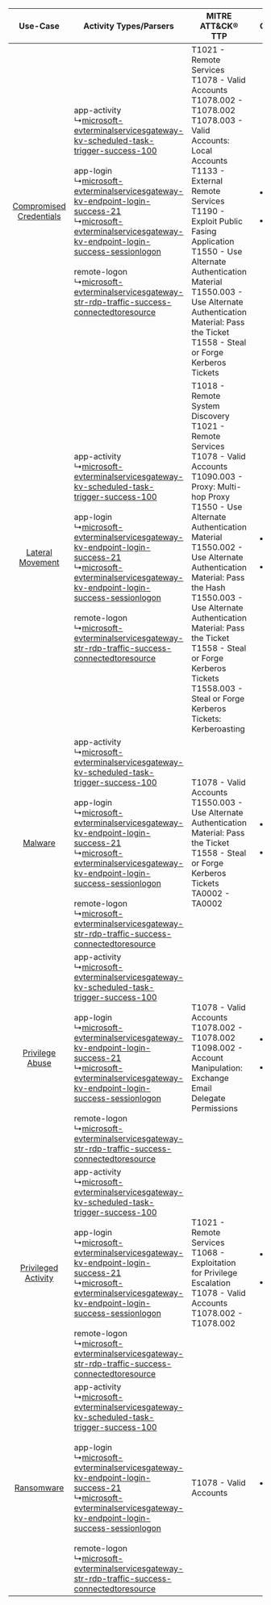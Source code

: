 |    Use-Case    | Activity Types/Parsers    | MITRE ATT&CK® TTP    | Content    |
|:----:| ---- | ---- | ---- |
| [Compromised Credentials](../../../UseCases/uc_compromised_credentials.md) |  app-activity<br> ↳[microsoft-evterminalservicesgateway-kv-scheduled-task-trigger-success-100](Ps/pC_microsoftevterminalservicesgatewaykvscheduledtasktriggersuccess100.md)<br><br> app-login<br> ↳[microsoft-evterminalservicesgateway-kv-endpoint-login-success-21](Ps/pC_microsoftevterminalservicesgatewaykvendpointloginsuccess21.md)<br> ↳[microsoft-evterminalservicesgateway-kv-endpoint-login-success-sessionlogon](Ps/pC_microsoftevterminalservicesgatewaykvendpointloginsuccesssessionlogon.md)<br><br> remote-logon<br> ↳[microsoft-evterminalservicesgateway-str-rdp-traffic-success-connectedtoresource](Ps/pC_microsoftevterminalservicesgatewaystrrdptrafficsuccessconnectedtoresource.md)<br> | T1021 - Remote Services<br>T1078 - Valid Accounts<br>T1078.002 - T1078.002<br>T1078.003 - Valid Accounts: Local Accounts<br>T1133 - External Remote Services<br>T1190 - Exploit Public Fasing Application<br>T1550 - Use Alternate Authentication Material<br>T1550.003 - Use Alternate Authentication Material: Pass the Ticket<br>T1558 - Steal or Forge Kerberos Tickets<br>    | [<ul><li>77 Rules</li></ul><ul><li>41 Models</li></ul>](RM/r_m_microsoft_event_viewer_-_terminalservices-gateway_Compromised_Credentials.md) |
|        [Lateral Movement](../../../UseCases/uc_lateral_movement.md)        |  app-activity<br> ↳[microsoft-evterminalservicesgateway-kv-scheduled-task-trigger-success-100](Ps/pC_microsoftevterminalservicesgatewaykvscheduledtasktriggersuccess100.md)<br><br> app-login<br> ↳[microsoft-evterminalservicesgateway-kv-endpoint-login-success-21](Ps/pC_microsoftevterminalservicesgatewaykvendpointloginsuccess21.md)<br> ↳[microsoft-evterminalservicesgateway-kv-endpoint-login-success-sessionlogon](Ps/pC_microsoftevterminalservicesgatewaykvendpointloginsuccesssessionlogon.md)<br><br> remote-logon<br> ↳[microsoft-evterminalservicesgateway-str-rdp-traffic-success-connectedtoresource](Ps/pC_microsoftevterminalservicesgatewaystrrdptrafficsuccessconnectedtoresource.md)<br> | T1018 - Remote System Discovery<br>T1021 - Remote Services<br>T1078 - Valid Accounts<br>T1090.003 - Proxy: Multi-hop Proxy<br>T1550 - Use Alternate Authentication Material<br>T1550.002 - Use Alternate Authentication Material: Pass the Hash<br>T1550.003 - Use Alternate Authentication Material: Pass the Ticket<br>T1558 - Steal or Forge Kerberos Tickets<br>T1558.003 - Steal or Forge Kerberos Tickets: Kerberoasting<br> | [<ul><li>46 Rules</li></ul><ul><li>20 Models</li></ul>](RM/r_m_microsoft_event_viewer_-_terminalservices-gateway_Lateral_Movement.md)        |
|    [Malware](../../../UseCases/uc_malware.md)    |  app-activity<br> ↳[microsoft-evterminalservicesgateway-kv-scheduled-task-trigger-success-100](Ps/pC_microsoftevterminalservicesgatewaykvscheduledtasktriggersuccess100.md)<br><br> app-login<br> ↳[microsoft-evterminalservicesgateway-kv-endpoint-login-success-21](Ps/pC_microsoftevterminalservicesgatewaykvendpointloginsuccess21.md)<br> ↳[microsoft-evterminalservicesgateway-kv-endpoint-login-success-sessionlogon](Ps/pC_microsoftevterminalservicesgatewaykvendpointloginsuccesssessionlogon.md)<br><br> remote-logon<br> ↳[microsoft-evterminalservicesgateway-str-rdp-traffic-success-connectedtoresource](Ps/pC_microsoftevterminalservicesgatewaystrrdptrafficsuccessconnectedtoresource.md)<br> | T1078 - Valid Accounts<br>T1550.003 - Use Alternate Authentication Material: Pass the Ticket<br>T1558 - Steal or Forge Kerberos Tickets<br>TA0002 - TA0002<br>    | [<ul><li>6 Rules</li></ul><ul><li>2 Models</li></ul>](RM/r_m_microsoft_event_viewer_-_terminalservices-gateway_Malware.md)    |
|         [Privilege Abuse](../../../UseCases/uc_privilege_abuse.md)         |  app-activity<br> ↳[microsoft-evterminalservicesgateway-kv-scheduled-task-trigger-success-100](Ps/pC_microsoftevterminalservicesgatewaykvscheduledtasktriggersuccess100.md)<br><br> app-login<br> ↳[microsoft-evterminalservicesgateway-kv-endpoint-login-success-21](Ps/pC_microsoftevterminalservicesgatewaykvendpointloginsuccess21.md)<br> ↳[microsoft-evterminalservicesgateway-kv-endpoint-login-success-sessionlogon](Ps/pC_microsoftevterminalservicesgatewaykvendpointloginsuccesssessionlogon.md)<br><br> remote-logon<br> ↳[microsoft-evterminalservicesgateway-str-rdp-traffic-success-connectedtoresource](Ps/pC_microsoftevterminalservicesgatewaystrrdptrafficsuccessconnectedtoresource.md)<br> | T1078 - Valid Accounts<br>T1078.002 - T1078.002<br>T1098.002 - Account Manipulation: Exchange Email Delegate Permissions<br>    | [<ul><li>16 Rules</li></ul><ul><li>9 Models</li></ul>](RM/r_m_microsoft_event_viewer_-_terminalservices-gateway_Privilege_Abuse.md)          |
|     [Privileged Activity](../../../UseCases/uc_privileged_activity.md)     |  app-activity<br> ↳[microsoft-evterminalservicesgateway-kv-scheduled-task-trigger-success-100](Ps/pC_microsoftevterminalservicesgatewaykvscheduledtasktriggersuccess100.md)<br><br> app-login<br> ↳[microsoft-evterminalservicesgateway-kv-endpoint-login-success-21](Ps/pC_microsoftevterminalservicesgatewaykvendpointloginsuccess21.md)<br> ↳[microsoft-evterminalservicesgateway-kv-endpoint-login-success-sessionlogon](Ps/pC_microsoftevterminalservicesgatewaykvendpointloginsuccesssessionlogon.md)<br><br> remote-logon<br> ↳[microsoft-evterminalservicesgateway-str-rdp-traffic-success-connectedtoresource](Ps/pC_microsoftevterminalservicesgatewaystrrdptrafficsuccessconnectedtoresource.md)<br> | T1021 - Remote Services<br>T1068 - Exploitation for Privilege Escalation<br>T1078 - Valid Accounts<br>T1078.002 - T1078.002<br>    | [<ul><li>18 Rules</li></ul><ul><li>9 Models</li></ul>](RM/r_m_microsoft_event_viewer_-_terminalservices-gateway_Privileged_Activity.md)      |
|    [Ransomware](../../../UseCases/uc_ransomware.md)    |  app-activity<br> ↳[microsoft-evterminalservicesgateway-kv-scheduled-task-trigger-success-100](Ps/pC_microsoftevterminalservicesgatewaykvscheduledtasktriggersuccess100.md)<br><br> app-login<br> ↳[microsoft-evterminalservicesgateway-kv-endpoint-login-success-21](Ps/pC_microsoftevterminalservicesgatewaykvendpointloginsuccess21.md)<br> ↳[microsoft-evterminalservicesgateway-kv-endpoint-login-success-sessionlogon](Ps/pC_microsoftevterminalservicesgatewaykvendpointloginsuccesssessionlogon.md)<br><br> remote-logon<br> ↳[microsoft-evterminalservicesgateway-str-rdp-traffic-success-connectedtoresource](Ps/pC_microsoftevterminalservicesgatewaystrrdptrafficsuccessconnectedtoresource.md)<br> | T1078 - Valid Accounts<br>    | [<ul><li>1 Rules</li></ul>](RM/r_m_microsoft_event_viewer_-_terminalservices-gateway_Ransomware.md)    |